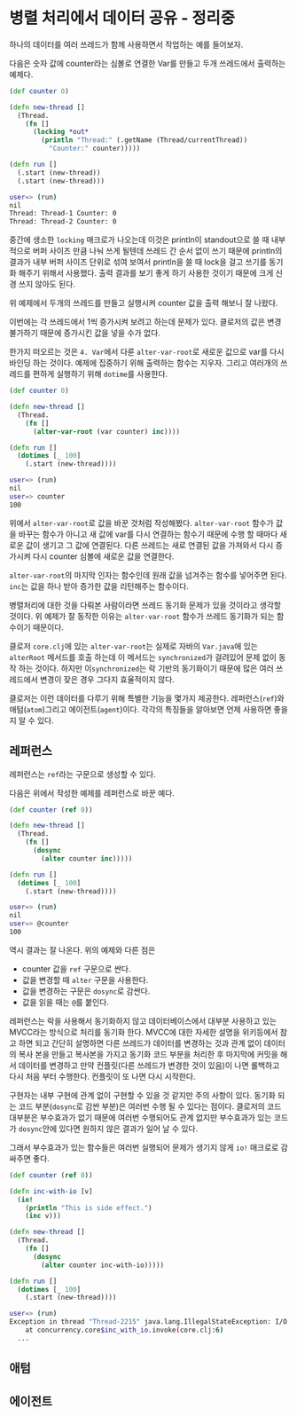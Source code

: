 # 병렬 처리에서 데이터 공유 - 정리중

하나의 데이터를 여러 쓰레드가 함께 사용하면서 작업하는 예를 들어보자.

다음은 숫자 값에 counter라는 심볼로 연결한 Var를 만들고 두개 쓰레드에서 출력하는 예제다.

```clojure
(def counter 0)

(defn new-thread []
  (Thread.
    (fn []
      (locking *out*
        (println "Thread:" (.getName (Thread/currentThread))
          "Counter:" counter)))))

(defn run []
  (.start (new-thread))
  (.start (new-thread)))
```

```bash
user=> (run)
nil
Thread: Thread-1 Counter: 0
Thread: Thread-2 Counter: 0
```

중간에 생소한 `locking` 매크로가 나오는데 이것은 println이 standout으로 쓸 때 내부적으로
버퍼 사이즈 만큼 나눠 쓰게 될텐데 쓰레드 간 순서 없이 쓰기 때문에 println의 결과가 내부 버퍼 사이즈 단위로
섞여 보여서 println을 쓸 때 lock을 걸고 쓰기를 동기화 해주기 위해서 사용했다.
출력 결과를 보기 좋게 하기 사용한 것이기 때문에 크게 신경 쓰지 않아도 된다.

위 예제에서 두개의 쓰레드를 만들고 실행시켜 counter 값을 출력 해보니 잘 나왔다.

이번에는 각 쓰레드에서 1씩 증가시켜 보려고 하는데 문제가 있다.
클로저의 값은 변경 불가하기 때문에 증가시킨 값을 넣을 수가 없다.

한가지 떠오르는 것은 `4. Var`에서 다룬 `alter-var-root`로 새로운 값으로 var를 다시 바인딩 하는 것이다.
예제에 집중하기 위해 출력하는 함수는 지우자. 그리고 여러개의 쓰레드를 편하게 실행하기 위해 `dotime`를 사용한다.

```clojure
(def counter 0)

(defn new-thread []
  (Thread.
    (fn []
      (alter-var-root (var counter) inc))))

(defn run []
  (dotimes [_ 100]
    (.start (new-thread))))
```

```bash
user=> (run)
nil
user=> counter
100
```

위에서 `alter-var-root`로 값을 바꾼 것처럼 작성해봤다. `alter-var-root` 함수가 값을 바꾸는 함수가
아니고 새 값에 var를 다시 연결하는 함수기 때문에 수행 할 때마다 새로운 값이 생기고 그 값에 연결된다.
다른 쓰레드는 새로 연결된 값을 가져와서 다시 증가시켜 다시 counter 심볼에 새로운 값을 연결한다.

`alter-var-root`의 마지막 인자는 함수인데 원래 값을 넘겨주는 함수를 넣어주면 된다.
`inc`는 값을 하나 받아 증가한 값을 리턴해주는 함수이다.

병렬처리에 대한 것을 다뤄본 사람이라면 쓰레드 동기화 문제가 있을 것이라고 생각할 것이다.
위 예제가 잘 동작한 이유는 `alter-var-root` 함수가 쓰레드 동기화가 되는 함수이기 때문이다.

클로저 `core.clj`에 있는 `alter-var-root`는 실제로 자바의 `Var.java`에 있는 `alterRoot` 메서드를 호출 하는데
이 메서드는 `synchronized`가 걸려있어 문제 없이 동작 하는 것이다.
하지만 이`synchronized`는 락 기반의 동기화이기 때문에 많은 여러 쓰레드에서 변경이 잦은 경우 그다지 효율적이지 않다.

클로저는 이런 데이터를 다루기 위해 특별한 기능을 몇가지 제공한다.
레퍼런스(`ref`)와 애텀(`atom`)그리고 에이전트(`agent`)이다.
각각의 특징들을 알아보면 언제 사용하면 좋을지 알 수 있다.

## 레퍼런스

레퍼런스는 `ref`라는 구문으로 생성할 수 있다.

다음은 위에서 작성한 예제를 레퍼런스로 바꾼 예다.

```clojure
(def counter (ref 0))

(defn new-thread []
  (Thread.
    (fn []
      (dosync
        (alter counter inc)))))

(defn run []
  (dotimes [_ 100]
    (.start (new-thread))))
```

```bash
user=> (run)
nil
user=> @counter
100
```

역시 결과는 잘 나온다. 위의 예제와 다른 점은

- counter 값을 `ref` 구문으로 싼다.
- 값을 변경할 때 `alter` 구문을 사용한다.
- 값을 변경하는 구문은 `dosync`로 감싼다.
- 값을 읽을 때는 `@`를 붙인다.

레퍼런스는 락을 사용해서 동기화하지 않고 데이터베이스에서 대부분 사용하고 있는 MVCC라는 방식으로 처리를 동기화 한다.
MVCC에 대한 자세한 설명을 위키등에서 참고 하면 되고 간단히 설명하면 다른 쓰레드가 데이터를 변경하는 것과 관계 없이
데이터의 복사 본을 만들고 복사본을 가지고 동기화 코드 부분을 처리한 후 마지막에 커밋을 해서 데이터를 변경하고
만약 컨플릿(다른 쓰레드가 변경한 것이 있음)이 나면 롤백하고 다시 처음 부터 수행한다. 컨플릿이 또 나면 다시 시작한다.

구현자는 내부 구현에 관계 없이 구현할 수 있을 것 같지만 주의 사항이 있다.
동기화 되는 코드 부분(`dosync`로 감싼 부분)은 여러번 수행 될 수 있다는 점이다.
클로저의 코드 대부분은 부수효과가 없기 때문에 여러번 수행되어도 관계 없지만 부수효과가 있는 코드가 `dosync`안에 있다면
원하지 않은 결과가 일어 날 수 있다.

그래서 부수효과가 있는 함수들은 여러번 실행되어 문제가 생기지 않게 `io!` 매크로로 감싸주면 좋다.

```clojure
(def counter (ref 0))

(defn inc-with-io [v]
  (io!
    (println "This is side effect.")
    (inc v)))

(defn new-thread []
  (Thread.
    (fn []
      (dosync
        (alter counter inc-with-io)))))

(defn run []
  (dotimes [_ 100]
    (.start (new-thread))))
```

```bash
user=> (run)
Exception in thread "Thread-2215" java.lang.IllegalStateException: I/O in transaction
	at concurrency.core$inc_with_io.invoke(core.clj:6)
  ...
```

## 애텀

## 에이전트
